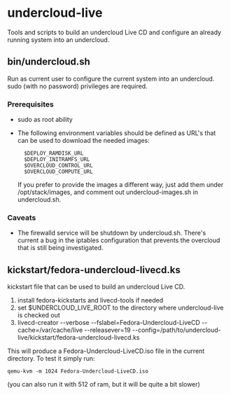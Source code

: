 # undercloud-live

Tools and scripts to build an undercloud Live CD and configure an already
running system into an undercloud.

## bin/undercloud.sh
Run as current user to configure the current system into an undercloud.
sudo (with no password) privileges are required.

### Prerequisites
* sudo as root ability
* The following environment variables should be defined as URL's that can be
  used to download the needed images:

        $DEPLOY_RAMDISK_URL
        $DEPLOY_INITRAMFS_URL
        $OVERCLOUD_CONTROL_URL
        $OVERCLOUD_COMPUTE_URL

  If you prefer to provide the images a different way, just add them under
  /opt/stack/images, and comment out undercloud-images.sh in undercloud.sh.

### Caveats
* The firewalld service will be shutdown by undercloud.sh.  There's current a
  bug in the iptables configuration that prevents the overcloud that is still
  being investigated.

## kickstart/fedora-undercloud-livecd.ks
kickstart file that can be used to build an undercloud Live CD.

1. install fedora-kickstarts and livecd-tools if needed
1. set $UNDERCLOUD_LIVE_ROOT to the directory where undercloud-live is checked out
1. livecd-creator --verbose  --fslabel=Fedora-Undercloud-LiveCD --cache=/var/cache/live --releasever=19 --config=/path/to/undercloud-live/kickstart/fedora-undercloud-livecd.ks

This will produce a Fedora-Undercloud-LiveCD.iso file in the current directory.
To test it simply run:

    qemu-kvm -m 1024 Fedora-Undercloud-LiveCD.iso 
(you can also run it with 512 of ram, but it will be quite a bit slower)
